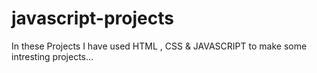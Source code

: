# javascript-projects
In these Projects I have used HTML , CSS & JAVASCRIPT to make some intresting projects...

